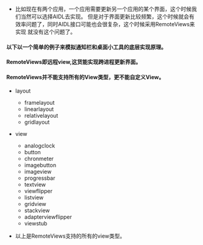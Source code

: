 * 比如现在有两个应用，一个应用需要更新另一个应用的某个界面，这个时候我们当然可以选择AIDL去实现。
但是对于界面更新比较频繁，这个时候就会有效率问题了，同时AIDL接口可能也会很复杂，这个时候采用RemoteViews来实现
就没有这个问题了。

#### 以下以一个简单的例子来模拟通知栏和桌面小工具的底层实现原理。

#### RemoteViews即远程view,这货能实现跨进程更新界面。

#### RemoteViews并不能支持所有的View类型，更不能自定义View。
* layout
    * framelayout
    * linearlayout
    * relativelayout
    * gridlayout
* view
    * analogclock
    * button
    * chronmeter
    * imagebutton
    * imageview
    * progressbar
    * textview
    * viewflipper
    * listview
    * gridview
    * stackview
    * adapterviewflipper
    * viewstub
   
* 以上是RemoteViews支持的所有的view类型。
